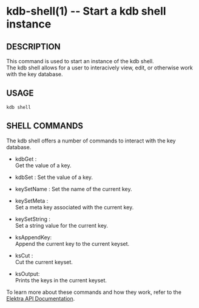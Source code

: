 kdb-shell(1) -- Start a kdb shell instance
==========================================

## DESCRIPTION

This command is used to start an instance of the kdb shell.  
The kdb shell allows for a user to interacively view, edit, or otherwise work with the key database.  

## USAGE

`kdb shell`  

## SHELL COMMANDS ##

The kdb shell offers a number of commands to interact with the key database.  

* kdbGet <name>:  
  Get the value of a key.  

* kdbSet <name>:
  Set the value of a key.  

* keySetName <name>:
  Set the name of the current key.  

* keySetMeta <name> <string>:  
  Set a meta key associated with the current key.  

* keySetString <string>:  
  Set a string value for the current key.  

* ksAppendKey:  
  Append the current key to the current keyset.  

* ksCut <name>:  
  Cut the current keyset.  

* ksOutput:  
  Prints the keys in the current keyset.  

To learn more about these commands and how they work, refer to the [Elektra API Documentation](http://doc.libelektra.org/api/current/html).

